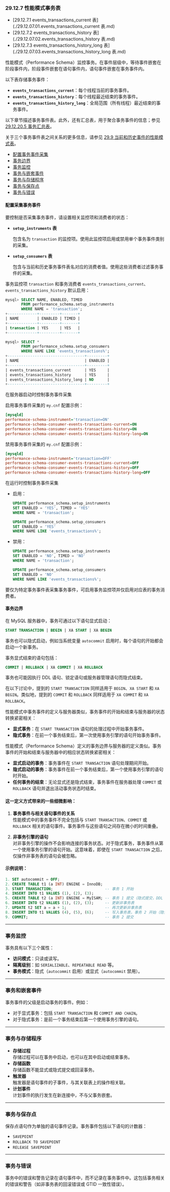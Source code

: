 ### 29.12.7 性能模式事务表

- [29.12.7.1 events_transactions_current 表](./29.12.07.01.events_transactions_current 表.md)
- [29.12.7.2 events_transactions_history 表](./29.12.07.02.events_transactions_history 表.md)
- [29.12.7.3 events_transactions_history_long 表](./29.12.07.03.events_transactions_history_long 表.md)

性能模式（Performance Schema）监控事务。在事件层级中，等待事件嵌套在阶段事件内，阶段事件嵌套在语句事件内，语句事件嵌套在事务事件内。

以下表存储事务事件：
- **`events_transactions_current`**：每个线程当前的事务事件。  
- **`events_transactions_history`**：每个线程最近结束的事务事件。  
- **`events_transactions_history_long`**：全局范围（所有线程）最近结束的事务事件。  

以下章节描述事务事件表。此外，还有汇总表，用于聚合事务事件的信息；参见 [29.12.20.5 事务汇总表](#29.12.20.5-transaction-summary-tables)。  

关于三个事务事件表之间关系的更多信息，请参见 [29.9 当前和历史事件的性能模式表](#29.9-performance-schema-tables-for-current-and-historical-events)。

- [配置事务事件采集](#配置事务事件采集)
- [事务边界](#事务边界)
- [事务监控](#事务监控)
- [事务与嵌套事件](#事务与嵌套事件)
- [事务与存储程序](#事务与存储程序)
- [事务与保存点](#事务与保存点)
- [事务与错误](#事务与错误)

#### 配置采集事务事件
要控制是否采集事务事件，请设置相关监控项和消费者的状态：

- **`setup_instruments` 表**
  
  包含名为 `transaction` 的监控项。使用此监控项启用或禁用单个事务事件类别的采集。  
  
- **`setup_consumers` 表**
  
  包含与当前和历史事务事件表名对应的消费者值。使用这些消费者过滤事务事件的采集。

事务监控项 `transaction` 和事务消费者 `events_transactions_current`、`events_transactions_history` 默认启用：  

```sql
mysql> SELECT NAME, ENABLED, TIMED
       FROM performance_schema.setup_instruments
       WHERE NAME = 'transaction';
+-------------+---------+-------+
| NAME        | ENABLED | TIMED |
+-------------+---------+-------+
| transaction | YES     | YES   |
+-------------+---------+-------+

mysql> SELECT *
       FROM performance_schema.setup_consumers
       WHERE NAME LIKE 'events_transactions%';
+----------------------------------+---------+
| NAME                             | ENABLED |
+----------------------------------+---------+
| events_transactions_current      | YES     |
| events_transactions_history      | YES     |
| events_transactions_history_long | NO      |
+----------------------------------+---------+
```

在服务器启动时控制事务事件采集

启用事务事件采集的 `my.cnf` 配置示例：
```ini
[mysqld]
performance-schema-instrument='transaction=ON'
performance-schema-consumer-events-transactions-current=ON
performance-schema-consumer-events-transactions-history=ON
performance-schema-consumer-events-transactions-history-long=ON
```

禁用事务事件采集的 `my.cnf` 配置示例：
```ini
[mysqld]
performance-schema-instrument='transaction=OFF'
performance-schema-consumer-events-transactions-current=OFF
performance-schema-consumer-events-transactions-history=OFF
performance-schema-consumer-events-transactions-history-long=OFF
```

在运行时控制事务事件采集

- 启用：

  ```sql
  UPDATE performance_schema.setup_instruments
  SET ENABLED = 'YES', TIMED = 'YES'
  WHERE NAME = 'transaction';

  UPDATE performance_schema.setup_consumers
  SET ENABLED = 'YES'
  WHERE NAME LIKE 'events_transactions%';
  ```

- 禁用：

  ```sql
  UPDATE performance_schema.setup_instruments
  SET ENABLED = 'NO', TIMED = 'NO'
  WHERE NAME = 'transaction';
  
  UPDATE performance_schema.setup_consumers
  SET ENABLED = 'NO'
  WHERE NAME LIKE 'events_transactions%';
  ```

要仅为特定事务事件表采集事务事件，可启用事务监控项并仅启用对应表的事务消费者。

#### 事务边界

在 MySQL 服务器中，事务可通过以下语句显式启动：
```sql
START TRANSACTION | BEGIN | XA START | XA BEGIN
```

事务也可以隐式启动，例如当系统变量 `autocommit` 启用时，每个语句的开始都会启动一个新事务。  

事务显式结束的语句包括：
```sql
COMMIT | ROLLBACK | XA COMMIT | XA ROLLBACK
```

事务也可能因执行 DDL 语句、锁定语句或服务器管理语句而隐式结束。  

在以下讨论中，提到的 `START TRANSACTION` 同样适用于 `BEGIN`、`XA START` 和 `XA BEGIN`。类似地，提到的 `COMMIT` 和 `ROLLBACK` 同样适用于 `XA COMMIT` 和 `XA ROLLBACK`。

性能模式中事务事件的定义与服务器类似，事务事件的开始和结束与服务器的状态转换紧密相关：
- **显式事务**：在 `START TRANSACTION` 语句的处理过程中开始事务事件。  
- **隐式事务**：在前一个事务结束后，第一次使用事务引擎的语句开始事务事件。  

性能模式（Performance Schema）定义的事务边界与服务器的定义类似。事务事件的开始和结束与服务器中的相应状态转换紧密相关：

- **显式启动的事务**：事务事件在 `START TRANSACTION` 语句处理期间开始。
- **隐式启动的事务**：事务事件在前一个事务结束后，第一个使用事务引擎的语句时开始。
- **任何事务的结束**：无论显式还是隐式结束，事务事件在服务器处理 `COMMIT` 或 `ROLLBACK` 语句并退出活动事务状态时结束。

#### 这一定义方式带来的一些细微影响：

1. **事务事件与相关语句事件的关系**  
   性能模式中的事务事件不完全包括与 `START TRANSACTION`、`COMMIT` 或 `ROLLBACK` 相关的语句事件。事务事件与这些语句之间存在微小的时间重叠。

2. **非事务引擎的语句**  
   对非事务引擎的操作不会影响连接的事务状态。对于隐式事务，事务事件从第一个使用事务引擎的语句开始。这意味着，即使在 `START TRANSACTION` 之后，仅操作非事务表的语句会被忽略。

#### 示例说明：

```sql
1. SET autocommit = OFF;
2. CREATE TABLE t1 (a INT) ENGINE = InnoDB;
3. START TRANSACTION;                       -- 事务 1 开始
4. INSERT INTO t1 VALUES (1), (2), (3);
5. CREATE TABLE t2 (a INT) ENGINE = MyISAM; -- 事务 1 提交（隐式提交，DDL 语句强制提交）
6. INSERT INTO t2 VALUES (1), (2), (3);     -- 更新非事务表
7. UPDATE t2 SET a = a + 1;                 -- 再次更新非事务表
8. INSERT INTO t1 VALUES (4), (5), (6);     -- 写入事务表，事务 2 开始（隐式）
9. COMMIT;                                  -- 事务 2 提交
```

---

### 事务监控

事务具有以下三个属性：
- **访问模式**：只读或读写。
- **隔离级别**：如 `SERIALIZABLE`、`REPEATABLE READ` 等。
- **事务模式**：隐式（`autocommit` 启用）或显式（`autocommit` 禁用）。

---

### 事务和嵌套事件

事务事件的父级是启动事务的事件。例如：
- 对于显式事务：包括 `START TRANSACTION` 和 `COMMIT AND CHAIN`。  
- 对于隐式事务：是前一个事务结束后第一个使用事务引擎的语句。

---

### 事务与存储程序

- **存储过程**  
  存储过程可以在事务中启动，也可以在其中启动或结束事务。
- **存储函数**  
  存储函数不能显式或隐式提交或回滚事务。
- **触发器**  
  触发器是语句事件的子事件，与其关联表上的操作相关联。
- **计划事件**  
  计划事件的执行发生在新连接中，不与父事务嵌套。

---

### 事务与保存点

保存点语句作为单独的语句事件记录。事务事件包括以下语句的计数器：
- `SAVEPOINT`
- `ROLLBACK TO SAVEPOINT`
- `RELEASE SAVEPOINT`

---

### 事务与错误

事务中的错误和警告记录在语句事件中，而不记录在事务事件中。这包括事务相关的错误和警告（如非事务表的回滚错误或 GTID 一致性错误）。
```